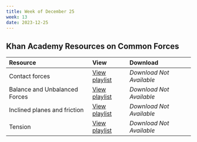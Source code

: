 ```yaml
---
title: Week of December 25
week: 13
date: 2023-12-25
---
```



## Khan Academy Resources on Common Forces

| Resource        | View          | Download |
|:-------------|:------------------|:------|
| Contact forces | [View playlist](https://www.khanacademy.org/science/physics/forces-newtons-laws/normal-contact-force/v/normal-force-and-contact-force) | _Download Not Available_ |
| Balance and Unbalanced Forces   | [View playlist](https://www.khanacademy.org/science/physics/forces-newtons-laws/balanced-unbalanced-forces/v/balanced-and-unbalanced-forces) | _Download Not Available_ |
| Inclined planes and friction   | [View playlist](https://www.khanacademy.org/science/physics/forces-newtons-laws/inclined-planes-friction/v/inclined-plane-force-components) | _Download Not Available_ |
| Tension   | [View playlist](https://www.khanacademy.org/science/physics/forces-newtons-laws/tension-tutorial/v/the-force-of-tension) | _Download Not Available_ |
